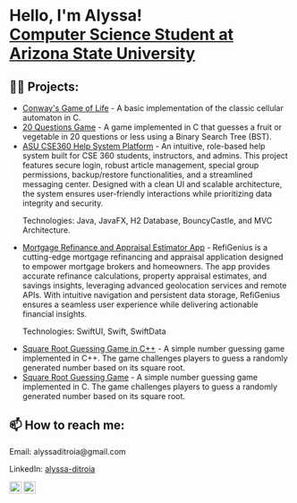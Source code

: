 <h1>Hello, I'm Alyssa! <br/><a href="https://github.com/alyssaditroia"></a> <a href="https://www.linkedin.com/in/alyssa-ditroia">Computer Science Student at Arizona State University</a> </h1>

<h2> 👨‍💻 Projects:</h2>
<ul>
    <li>
        <a href="https://github.com/alyssaditroia/Game-of-Life">Conway's Game of Life</a> - A basic implementation of the classic cellular automaton in C.
    </li>
    <li>
        <a href="https://github.com/alyssaditroia/20-Questions">20 Questions Game</a> - A game implemented in C that guesses a fruit or vegetable in 20 questions or less using a Binary Search Tree (BST).
    </li>
    <li>
        <a href="https://github.com/alyssaditroia/CSE360">ASU CSE360 Help System Platform</a> - An intuitive, role-based help system built for CSE 360 students, instructors, and admins. This project features secure login, robust article management, special group permissions, backup/restore functionalities, and a streamlined messaging center. Designed with a clean UI and scalable architecture, the system ensures user-friendly interactions while prioritizing data integrity and security.

Technologies: Java, JavaFX, H2 Database, BouncyCastle, and MVC Architecture.
    </li>
    <li>
        <a href="https://github.com/alyssaditroia/RefiGenius">Mortgage Refinance and Appraisal Estimator App</a> -  RefiGenius is a cutting-edge mortgage refinancing and appraisal application designed to empower mortgage brokers and homeowners. The app provides accurate refinance calculations, property appraisal estimates, and savings insights, leveraging advanced geolocation services and remote APIs. With intuitive navigation and persistent data storage, RefiGenius ensures a seamless user experience while delivering actionable financial insights.

Technologies: SwiftUI, Swift, SwiftData
    </li>
    <li>
        <a href="https://github.com/alyssaditroia/guessing_game_cpp">Square Root Guessing Game in C++</a> - A simple number guessing game implemented in C++. The game challenges players to guess a randomly generated number based on its square root.
    </li>
    <li>
    <a href="https://github.com/alyssaditroia/guessing-game-C">Square Root Guessing Game</a> - A simple number guessing game implemented in C. The game challenges players to guess a randomly generated number based on its square root.
</li>
</ul>

<h2> 📫 How to reach me:</h2>
<p>Email: alyssaditroia@gmail.com</p>
<p>LinkedIn: <a href="https://www.linkedin.com/in/alyssa-ditroia/">alyssa-ditroia</a></p>

<a href="mailto:alyssaditroia@gmail.com" target="_blank">
  <img align="left" alt="alyssaditroia | Email" width="22px" src="https://cdn.jsdelivr.net/npm/simple-icons@3.13.0/icons/gmail.svg" />
</a>

<a href="https://www.linkedin.com/in/alyssa-ditroia/" target="_blank">
  <img align="left" alt="alyssaditroia | LinkedIn" width="22px" src="https://cdn.jsdelivr.net/npm/simple-icons@v3/icons/linkedin.svg" />
</a>


